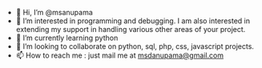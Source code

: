 - 👋 Hi, I’m @msanupama
- 👀 I’m interested in programming and debugging. I am also interested in extending my support in handling various other areas of your project.
- 🌱 I’m currently learning python
- 💞️ I’m looking to collaborate on python, sql, php, css, javascript projects.
- 📫 How to reach me : just mail me at msdanupama@gmail.com

<!---
msanupama/msanupama is a ✨ special ✨ repository because its `README.md` (this file) appears on your GitHub profile.
You can click the Preview link to take a look at your changes.
--->
